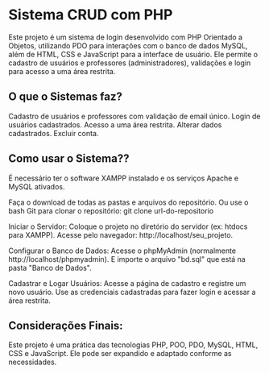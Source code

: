 # Sistema CRUD com PHP
Este projeto é um sistema de login desenvolvido com PHP Orientado a Objetos, utilizando PDO para interações com o banco de dados MySQL, além de HTML, CSS e JavaScript para a interface de usuário. Ele permite o cadastro de usuários e professores (administradores), validações e login para acesso a uma área restrita.

## O que o Sistemas faz?
Cadastro de usuários e professores com validação de email único.
Login de usuários cadastrados.
Acesso a uma área restrita.
Alterar dados cadastrados.
Excluir conta.

## Como usar o Sistema??
É necessário ter o software XAMPP instalado e os serviços Apache e MySQL ativados.

Faça o download de todas as pastas e arquivos do repositório.
Ou use o bash Git para clonar o repositório:
git clone url-do-repositorio

Iniciar o Servidor:
Coloque o projeto no diretório do servidor (ex: htdocs para XAMPP).
Acesse pelo navegador: http://localhost/seu_projeto.

Configurar o Banco de Dados:
Acesse o phpMyAdmin (normalmente http://localhost/phpmyadmin).
E importe o arquivo "bd.sql" que está na pasta "Banco de Dados".

Cadastrar e Logar Usuários:
Acesse a página de cadastro e registre um novo usuário.
Use as credenciais cadastradas para fazer login e acessar a área restrita.

## Considerações Finais:
Este projeto é uma prática das tecnologias PHP, POO, PDO, MySQL, HTML, CSS e JavaScript. Ele pode ser expandido e adaptado conforme as necessidades.

